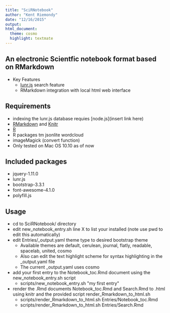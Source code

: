 ```yaml
---
title: "SciRNotebook"
author: "Kent Riemondy"
date: "12/16/2015"
output: 
html_document:
  theme: cosmo
  highlight: textmate
---
```



## An electronic Scientfic notebook format based on RMarkdown
  * Key Features
    - [lunr.js](http://lunrjs.com/) search feature
    - RMarkdown integration with local html web interface

## Requirements
  * indexing the lunr.js database requies [node.js](insert link here)
  * [RMarkdown](website) and [Knitr](website)
  * [R](website)
  * R packages tm jsonlite wordcloud
  * imageMagick (convert function)
  * Only tested on Mac OS 10.10 as of now
  
## Included packages
  * jquery-1.11.0
  * lunr.js
  * bootstrap-3.3.1
  * font-awesome-4.1.0
  * polyfill.js

## Usage
  * cd to SciRNotebook/ directory
  * edit new_notebook_entry.sh line X to list your installed (note use pwd to edit this automatically)
  * edit Entries/_output.yaml theme type to desired bootstrap theme
    - Available themes are default, cerulean, journal, flatly, readable, spacelab, united, cosmo
    - Also can edit the text highlight scheme for syntax highlighting in the _output.yaml file
    - The current _output.yaml uses cosmo
  * add your first entry to the Notebook_toc.Rmd document using the new_notebook_entry.sh script
    - scripts/new_notebook_entry.sh "my first entry"
  * render the .Rmd documents Notebook_toc.Rmd and Search.Rmd to .html using knitr and the provided script render_Rmarkdown_to_html.sh
    - scripts/render_Rmarkdown_to_html.sh Entries/Notebook_toc.Rmd
    - scripts/render_Rmarkdown_to_html.sh Entries/Search.Rmd
